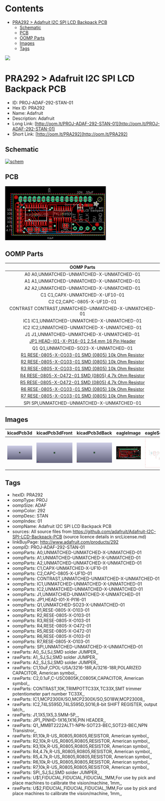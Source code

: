 



Contents
========

* [PRA292 > Adafruit I2C SPI LCD Backpack PCB](#pra292--adafruit-i2c-spi-lcd-backpack-pcb)
	* [Schematic](#schematic)
	* [PCB](#pcb)
	* [OOMP Parts](#oomp-parts)
	* [Images](#images)
	* [Tags](#tags)
  
![][im]
# PRA292 > Adafruit I2C SPI LCD Backpack PCB

- ID: PROJ-ADAF-292-STAN-01
- Hex ID: PRA292
- Name: Adafruit
- Description: Adafruit
- Long Link: [http://oom.lt/PROJ-ADAF-292-STAN-01](http://oom.lt/PROJ-ADAF-292-STAN-01)
- Short Link: [http://oom.lt/PRA292](http://oom.lt/PRA292)

## Schematic
  
[![schem](eagleSchemImage.png)](eagleSchemImage.png)
## PCB
  
[![pcb](eagleImage.png)](eagleImage.png)
## OOMP Parts
  

|OOMP Parts|
| :---: |
|A0 A0,UNMATCHED-UNMATCHED-X-UNMATCHED-01|
|A1 A1,UNMATCHED-UNMATCHED-X-UNMATCHED-01|
|A2 A2,UNMATCHED-UNMATCHED-X-UNMATCHED-01|
|C1 C1,CAPX-UNMATCHED-X-UF10-01|
|C2 C2,CAPC-0805-X-UF1D-01|
|CONTRAST CONTRAST,UNMATCHED-UNMATCHED-X-UNMATCHED-01|
|IC1 IC1,UNMATCHED-UNMATCHED-X-UNMATCHED-01|
|IC2 IC2,UNMATCHED-UNMATCHED-X-UNMATCHED-01|
|J1 J1,UNMATCHED-UNMATCHED-X-UNMATCHED-01|
|[JP1 HEAD-I01-X-PI16-01 2.54 mm 16 Pin Header](https://github.com/oomlout/oomlout_OOMP_parts/tree/main/HEAD-I01-X-PI16-01/)|
|Q1 Q1,UNMATCHED-SO23-X-UNMATCHED-01|
|[R1 RESE-0805-X-O103-01 SMD (0805) 10k Ohm Resistor](https://github.com/oomlout/oomlout_OOMP_parts/tree/main/RESE-0805-X-O103-01/)|
|[R2 RESE-0805-X-O103-01 SMD (0805) 10k Ohm Resistor](https://github.com/oomlout/oomlout_OOMP_parts/tree/main/RESE-0805-X-O103-01/)|
|[R3 RESE-0805-X-O103-01 SMD (0805) 10k Ohm Resistor](https://github.com/oomlout/oomlout_OOMP_parts/tree/main/RESE-0805-X-O103-01/)|
|[R4 RESE-0805-X-O472-01 SMD (0805) 4.7k Ohm Resistor](https://github.com/oomlout/oomlout_OOMP_parts/tree/main/RESE-0805-X-O472-01/)|
|[R5 RESE-0805-X-O472-01 SMD (0805) 4.7k Ohm Resistor](https://github.com/oomlout/oomlout_OOMP_parts/tree/main/RESE-0805-X-O472-01/)|
|[R6 RESE-0805-X-O103-01 SMD (0805) 10k Ohm Resistor](https://github.com/oomlout/oomlout_OOMP_parts/tree/main/RESE-0805-X-O103-01/)|
|[R7 RESE-0805-X-O103-01 SMD (0805) 10k Ohm Resistor](https://github.com/oomlout/oomlout_OOMP_parts/tree/main/RESE-0805-X-O103-01/)|
|SPI SPI,UNMATCHED-UNMATCHED-X-UNMATCHED-01|

## Images
  
  

|kicadPcb3d|kicadPcb3dFront|kicadPcb3dBack|eagleImage|eagleSchemImage|
| :---: | :---: | :---: | :---: | :---: |
|[![kicadPcb3d](kicadPcb3d_140.png)](kicadPcb3d.png)|[![kicadPcb3dFront](kicadPcb3dFront_140.png)](kicadPcb3dFront.png)|[![kicadPcb3dBack](kicadPcb3dBack_140.png)](kicadPcb3dBack.png)|[![eagleImage](eagleImage_140.png)](eagleImage.png)|[![eagleSchemImage](eagleSchemImage_140.png)](eagleSchemImage.png)|

## Tags

- hexID: PRA292
- oompType: PROJ
- oompSize: ADAF
- oompColor: 292
- oompDesc: STAN
- oompIndex: 01
- oompName: Adafruit I2C SPI LCD Backpack PCB
- sources: All source files from https://github.com/adafruit/Adafruit-I2C-SPI-LCD-Backpack-PCB (source licence details in srcLicense.md)
- linkBuyPage: http://www.adafruit.com/products/292
- oompID: PROJ-ADAF-292-STAN-01
- oompParts: A0,UNMATCHED-UNMATCHED-X-UNMATCHED-01
- oompParts: A1,UNMATCHED-UNMATCHED-X-UNMATCHED-01
- oompParts: A2,UNMATCHED-UNMATCHED-X-UNMATCHED-01
- oompParts: C1,CAPX-UNMATCHED-X-UF10-01
- oompParts: C2,CAPC-0805-X-UF1D-01
- oompParts: CONTRAST,UNMATCHED-UNMATCHED-X-UNMATCHED-01
- oompParts: IC1,UNMATCHED-UNMATCHED-X-UNMATCHED-01
- oompParts: IC2,UNMATCHED-UNMATCHED-X-UNMATCHED-01
- oompParts: J1,UNMATCHED-UNMATCHED-X-UNMATCHED-01
- oompParts: JP1,HEAD-I01-X-PI16-01
- oompParts: Q1,UNMATCHED-SO23-X-UNMATCHED-01
- oompParts: R1,RESE-0805-X-O103-01
- oompParts: R2,RESE-0805-X-O103-01
- oompParts: R3,RESE-0805-X-O103-01
- oompParts: R4,RESE-0805-X-O472-01
- oompParts: R5,RESE-0805-X-O472-01
- oompParts: R6,RESE-0805-X-O103-01
- oompParts: R7,RESE-0805-X-O103-01
- oompParts: SPI,UNMATCHED-UNMATCHED-X-UNMATCHED-01
- rawParts: A0,,SJ,SJ,SMD solder JUMPER,,
- rawParts: A1,,SJ,SJ,SMD solder JUMPER,,
- rawParts: A2,,SJ,SJ,SMD solder JUMPER,,
- rawParts: C1,10uF,CPOL-USA/3216-18R,A/3216-18R,POLARIZED CAPACITOR, American symbol,,
- rawParts: C2,0.1uF,C-USC0805K,C0805K,CAPACITOR, American symbol,,
- rawParts: CONTRAST,10K,TRIMPOTTC33X,TC33X,SMT trimmer potentiometer part number TC33X,,
- rawParts: IC1,MCP2300X/SO,MCP2300X/SO,SO18W,MCP23008,,
- rawParts: IC2,74LS595D,74LS595D,SO16,8-bit SHIFT REGISTER, output latch,,
- rawParts: J1,1X5,1X5,3.5MM-5P,,,
- rawParts: JP1,,PINHD-1X16,1X16,PIN HEADER,,
- rawParts: Q1,,MMBT2222ALT1-NPN-SOT23-BEC,SOT23-BEC,NPN Transistror,,
- rawParts: R1,10k,R-US_R0805,R0805,RESISTOR, American symbol,,
- rawParts: R2,10k,R-US_R0805,R0805,RESISTOR, American symbol,,
- rawParts: R3,10k,R-US_R0805,R0805,RESISTOR, American symbol,,
- rawParts: R4,4.7k,R-US_R0805,R0805,RESISTOR, American symbol,,
- rawParts: R5,4.7k,R-US_R0805,R0805,RESISTOR, American symbol,,
- rawParts: R6,10k,R-US_R0805,R0805,RESISTOR, American symbol,,
- rawParts: R7,10k,R-US_R0805,R0805,RESISTOR, American symbol,,
- rawParts: SPI,,SJ,SJ,SMD solder JUMPER,,
- rawParts: U$1,FIDUCIAL,FIDUCIAL,FIDUCIAL_1MM,For use by pick and place machines to calibrate the vision/machine, 1mm,,
- rawParts: U$2,FIDUCIAL,FIDUCIAL,FIDUCIAL_1MM,For use by pick and place machines to calibrate the vision/machine, 1mm,,



[im]: kicadPcb3d_450.png
